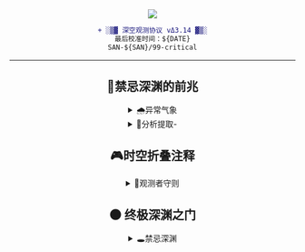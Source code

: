 <!-- 星空观测站主控面板 -->
<div align="center">
  <img src="https://raw.githubusercontent.com/Catharus-IE/Docu-mentos/main/.github/svgs/magic_radar.svg">
  
  ```diff
+ ░▒▓ 深空观测协议 vΔ3.14 ▓▒░
最后校准时间：${DATE}
SAN-${SAN}/99-critical

  ```


---
 ## 🧿**禁忌深渊的前兆**

<details>
 <summary>🌧️异常气象</summary>
  

- **拉莱耶星云异常波动**  
  `检测到异常的异步能量辐射`  
  ![污染指数](https://progress-bar.dev/88/?title=理智污染&color=9b59b6)

- **敦威治代码风暴**  
  `在二进制洪流中发现非欧几里得结构`  
  ![混沌值](https://progress-bar.dev/120/?title=混沌指数&color=ff69b4)

- **印斯茅斯数据潮汐**  
  `深海commit中涌现鱼人族基因序列`  
  ![异化率](https://progress-bar.dev/100/?title=血肉异化&color=00ff9d)
  </details>


 <details> 
 <summary>🔭分析提取-</summary>
   
   ```diff
 + [√] "接收到拉莱耶低频脉冲",
 ! [≈] "检测到非欧几何波形",
 - [×] "发现未知commit记录",
 + [√] "WARNING: 旧印衰减中"

### 📖 《蠕虫之秘》摘录
> "当三个bug同时消失时，定有第四个在暗处滋生"  
> —— 阿卜杜拉·阿尔哈萨德 第4卷Δ章 
```
</details>

## 🎮**时空折叠注释**
 <details>
 <summary>🌌观测者守则</summary>
  
  ```diff
+ [√] 每月Δ3日校准星位坐标
! [≈] 毕宿五升起时禁用异步协议
- [×] 禁止直视未经滤波的console.log
+ [√] 所有发现必须用R'lyeh文记录

```
</details>


## 🌑 **终极深渊之门**
<details>
 <summary>🕳禁忌深渊</summary>
  
 ## 🧿 **禁忌知识矩阵**
| 观测领域        | 危险描述                     | 旧印标记                 |
|-----------------|------------------------------|--------------------------|
| 克苏鲁的苏醒    | 检测到海底城市的脉冲信号     | ![旧印](https://img.icons8.com/color/48/000000/cthulhu.png) |
| 犹格的银匙      | 观测到11维度的类型系统       | ![银匙](https://img.icons8.com/color/48/000000/elder-sign.png) |
| 奈亚的化身      | 发现自动生成的千面文档       | ![千面](https://img.icons8.com/color/48/000000/shoggoth.png) |

---

<!-- 隐藏的ASCII艺术彩蛋 -->
<details>
<summary>🌀🌀🌀 三重警告！绝对不要展开！🌀🌀🌀</summary>
<pre>
          _,,,_     
       .-`     `-.  
      /           \ 
     ;    Cthulhu  ;
     |           ,,, 
     |,,       ,;'S |
     `'T,     ;' ; /
        `\    |  / /
          \   | /_/
          |__.-'



[![进入深渊](https://img.shields.io/badge/最终警告-不要点击！-red?style=for-the-badge)](https://www.youtube.com/watch?v=dQw4w9WgXcQ)

</details>
